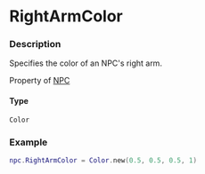 # RightArmColor
### Description
Specifies the color of an NPC's right arm.

Property of [NPC](/classes/NPC/)

#### Type
`Color`

### Example
```lua
npc.RightArmColor = Color.new(0.5, 0.5, 0.5, 1)
```